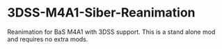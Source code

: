 # 3DSS-M4A1-Siber-Reanimation
Reanimation for BaS M4A1 with 3DSS support. This is a stand alone mod and requires no extra mods.
